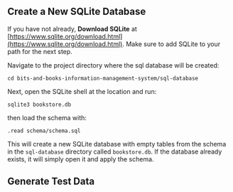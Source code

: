 ## Create a New SQLite Database
If you have not already, **Download SQLite** at [https://www.sqlite.org/download.html](https://www.sqlite.org/download.html). Make sure to add SQLite to your path for the next step.

Navigate to the project directory where the sql database will be created:

```
cd bits-and-books-information-management-system/sql-database
```

Next, open the SQLite shell at the location and run:

```
sqlite3 bookstore.db
```

then load the schema with:

```
.read schema/schema.sql
```

This will create a new SQLite database with empty tables from the schema in the `sql-database` directory called `bookstore.db`. If the database already exists, it will simply open it and apply the schema.

## Generate Test Data